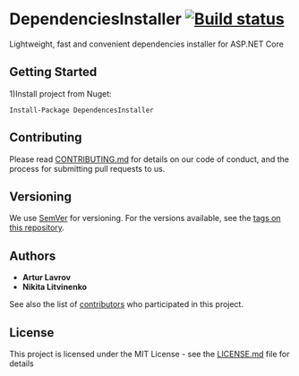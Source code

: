 # DependenciesInstaller             [![Build status](https://ci.appveyor.com/api/projects/status/10v1yxj93ey0j37x?svg=true)](https://ci.appveyor.com/project/ArturLavrov/dependenciesinstaller)

Lightweight, fast and convenient dependencies installer for ASP.NET Core  

## Getting Started

1)Install project from Nuget:
```
Install-Package DependencesInstaller 
```
## Contributing

Please read [CONTRIBUTING.md](https://gist.github.com/PurpleBooth/b24679402957c63ec426) for details on our code of conduct, and the process for submitting pull requests to us.

## Versioning

We use [SemVer](http://semver.org/) for versioning. For the versions available, see the [tags on this repository](https://github.com/your/project/tags). 

## Authors

* **Artur Lavrov** 
* **Nikita Litvinenko**

See also the list of [contributors](https://github.com/your/project/contributors) who participated in this project.

## License

This project is licensed under the MIT License - see the [LICENSE.md](LICENSE.md) file for details
